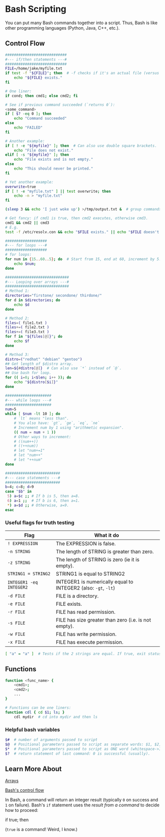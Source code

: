 # Bash Scripting

You can put many Bash commands together into a script.
Thus, Bash is like other programming languages (Python, Java, C++, etc.).

## Control Flow

```bash
############################
#--- if/then statements ---#
############################
FILE=/home/jake/myfile.txt
if test -f "${FILE}"; then  # -f checks if it's an actual file (versus a dir).
    echo "${FILE} exists."
fi

# One liner:
if cond; then cmd1; else cmd2; fi

# See if previous command succeeded (`returns 0`):
<some_command>
if [ $? -eq 0 ]; then
    echo "Command succeeded"
else
    echo "FAILED"
fi

# Another example:
if [ ! -e "${myfile}" ]; then  # Can also use double square brackets.
    echo "File does not exist."
elif [ -s "${myfile}" ]; then
    echo "File exists and is not empty."
else
    echo "This should never be printed."
fi

# Yet another example:
overwrite=true
if [ ! -e "myfile.txt" ] || test overwrite; then
    echo -n > "myfile.txt"
fi

(sleep 3 && echo 'I just woke up') >/tmp/output.txt &  # group commands and redirect stdout!

# Get fancy: if cmd1 is true, then cmd2 executes, otherwise cmd3.
cmd1 && cmd2 || cmd3
# E.g.
test -f /etc/resolv.con && echo "$FILE exists." || echo "$FILE doesn't exist."

###################
#--- for loops ---#
###################
# for loops:
for num in {15..60..5}; do  # Start from 15, end at 60, increment by 5.
    echo $num;
done

#############################
#--- Looping over arrays ---#
#############################
# Method 1:
directories="firstone/ secondone/ thirdone/"
for d in $directories; do
    echo $d
done

# Method 2:
files=( file1.txt )
files+=( file2.txt )
files+=( file3.txt )
for f in "${files[@]}"; do
    echo $f
done

# Method 3:
distro=("redhat" "debian" "gentoo")
## Get length of $distro array.
len=${#distro[@]}  # Can also use `*` instead of `@`.
## Use bash for loop.
for (( i=0; i<$len; i++ )); do
    echo "${distro[$i]}"
done

#####################
#--- while loops ---#
#####################
num=5
while [ $num -lt 10 ]; do
    # `lt` means "less than".
    # You also have: `gt`, `ge`, `eq`, `ne`
    # Increment num by 1 using "arithmetic expansion".
    (( num = num + 1 ))
    # Other ways to increment:
    # ((num++))
    # ((++num))
    # let "num+=1" 
    # let "num++"
    # let "++num"
done

#########################
#--- case statements ---#
#########################
b=4; c=8; d=9
case "$b" in
 5) a=$c ;; # If b is 5, then a=8.
 6) a=1 ;;  # If b is 6, then a=1.
 *) a=$d ;; # Otherwise, a=9.
esac
```

### Useful flags for truth testing

| Flag | What it do |
| ---- | ---------- |
| `! EXPRESSION` | The EXPRESSION is false. |
| `-n STRING` | The length of STRING is greater than zero. |
| `-z STRING` | The length of STRING is zero (ie it is empty). |
| `STRING1 = STRING2` | STRING1 is equal to STRING2 |
| `INTEGER1 -eq INTEGER2` | INTEGER1 is numerically equal to INTEGER2 (also: `-gt`, `-lt`)|
| `-d FILE` |  FILE is a directory. |
| `-e FILE` |  FILE exists. |
| `-r FILE` |  FILE has read permission. |
| `-s FILE` |  FILE has size greater than zero (i.e. is not empty). |
| `-w FILE` |  FILE has write permission. |
| `-x FILE` |  FILE has execute permission. |

```bash
[ "a" = "a" ]  # Tests if the 2 strings are equal. If true, exit status = 0.
```

## Functions

```bash
function <func_name> {
    <cmd1>;
    <cmd2>;
    ...
}

# Functions can be one liners:
function cdl { cd $1; ls; }
    cdl mydir  # cd into mydir and then ls
```

### Helpful bash variables

```bash
$#  # number of arguments passed to script
$@  # Positional parameters passed to script as separate words: $1, $2, etc.
$*  # Positional parameters passed to script as ONE word (whitespace->IFS).
$?  # return statement of last command: 0 is successful (usually).
```

## Learn More About

[Arrays](https://www.tutorialkart.com/bash-shell-scripting/bash-array/)

[Bash's control flow](https://stackoverflow.com/questions/19670061/bash-if-false-returns-true-instead-of-false-why)

In Bash, a command will return an integer result
(typically `0` on success and `1` on failure).
Bash's `if` statement uses the *result from a command* to decide how to proceed:

if true; then

(`true` is a command! Weird, I know.)
